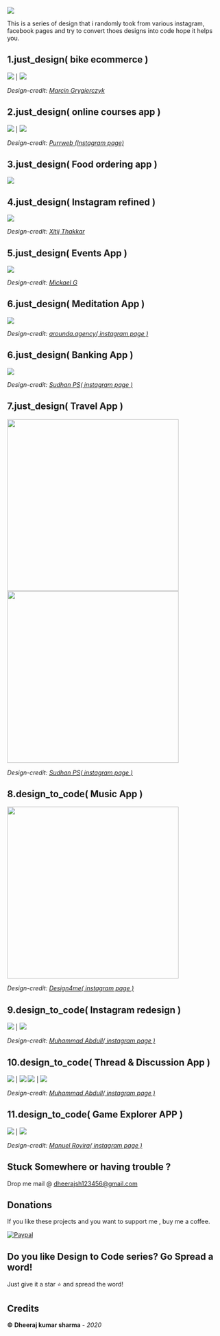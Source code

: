 ![](https://imgur.com/HhxNnSw.png)

This is a series of design that i randomly took from various instagram, facebook pages and try to convert thoes designs into code hope it helps you.

## 1.just_design( bike ecommerce )

![](https://imgur.com/ou1NBKB.png)  |  ![](https://imgur.com/8Zc4y5P.png)

<i>Design-credit: <a href="https://dribbble.com/shots/6910454-Bicycle-Store-App/attachments">Marcin Grygierczyk</a></i>

## 2.just_design( online courses app )

![](https://imgur.com/osCPr70.png)  |  ![](https://imgur.com/vwAKDfP.png)

<i>Design-credit: <a href="https://www.instagram.com/p/B-g6zsvih5G/">Purrweb (Instagram page)</a></i>

## 3.just_design( Food ordering app )

![](https://imgur.com/wRKcPvZ.png)

## 4.just_design( Instagram refined )

![](https://imgur.com/LglLXY4.png)

<i>Design-credit: <a href="https://www.instagram.com/p/CClWPwsAdt0/">Xitij Thakkar</a></i>

## 5.just_design( Events App )

![](https://imgur.com/82aBcoA.png)

<i>Design-credit: <a href="https://www.instagram.com/p/CBdiVWqAAzm/">Mickael G</a></i>

## 6.just_design( Meditation App )

![](https://imgur.com/UcbJpJy.png)

<i>Design-credit: <a href="https://www.instagram.com/p/CAp1dYqg_-9/">arounda.agency( instagram page )</a></i>

## 6.just_design( Banking App )

![](https://imgur.com/Ooifc0e.png)

<i>Design-credit: <a href="https://www.instagram.com/p/B6Iv5ekgjzk/">Sudhan PS( instagram page )</a></i>

## 7.just_design( Travel App )

<img src="https://imgur.com/z2pRwYg.png" data-canonical-src="https://imgur.com/z2pRwYg.png" width="400" />
<img src="https://imgur.com/8IeMi2p.png" data-canonical-src="https://imgur.com/8IeMi2p.png" width="400" />

<i>Design-credit: <a href="https://www.instagram.com/p/B9HWfjRgXK4/">Sudhan PS( instagram page )</a></i>

## 8.design_to_code( Music App )

<img src="https://imgur.com/OzATsb3.png" data-canonical-src="https://imgur.com/OzATsb3.png" width="400" />

<i>Design-credit: <a href="https://www.instagram.com/p/CBvvDxTgtVb/">Design4me( instagram page )</a></i>

## 9.design_to_code( Instagram redesign )

![](https://imgur.com/wM26MLq.png)  |  ![](https://imgur.com/KqLQq1W.png)

<i>Design-credit: <a href="https://www.instagram.com/p/B-fznncA4tp/">Muhammad Abdull( instagram page )</a></i>

## 10.design_to_code( Thread & Discussion App )

![](https://imgur.com/anCuEEp.png)  |  ![](https://imgur.com/I2YE3nZ.png)
![](https://imgur.com/1AMkSqU.png)  |  ![](https://imgur.com/yI2AT6s.png)

<i>Design-credit: <a href="https://www.instagram.com/p/B1CIDQBgpRY/">Muhammad Abdull( instagram page )</a></i>

## 11.design_to_code( Game Explorer APP )

![](https://imgur.com/xhYqFGF.png)  |  ![](https://imgur.com/zMzxH5g.png)

<i>Design-credit: <a href="https://www.instagram.com/p/BxjhwXCgbQG/">Manuel Rovira( instagram page )</a></i>


## Stuck Somewhere or having trouble ?
Drop me mail @ dheerajsh123456@gmail.com

## Donations
If you like these projects and you want to support me , buy me a coffee.

[![Paypal](https://imgur.com/FokjFDA.png)](https://paypal.me/PayDheeraj)

## Do you like Design to Code series? Go Spread a word!
Just give it a star ⭐️ and spread the word!

## Credits
**©** **Dheeraj kumar sharma** - *2020*
